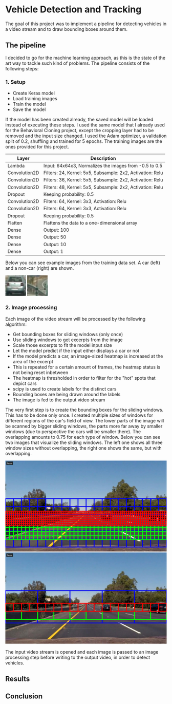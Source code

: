 # Vehicle Detection and Tracking
The goal of this project was to implement a pipeline for detecting vehicles in a video stream and to draw bounding boxes around them.

## The pipeline
I decided to go for the machine learning approach, as this is the state of the art way to tackle such kind of problems. The pipeline consists of the following steps:

### 1. Setup
- Create Keras model
- Load training images
- Train the model
- Save the model

If the model has been created already, the saved model will be loaded instead of executing these steps. I used the same model that I already used for the Behavioral Cloning project, except the cropping layer had to be removed and the input size changed. I used the Adam optimizer, a validation split of 0.2, shuffling and trained for 5 epochs. The training images are the ones provided for this project.

|Layer        |Description                                                |
| ----------- | --------------------------------------------------------- |
|Lambda       | Input: 64x64x3, Normalizes the images from -0.5 to 0.5    |
|Convolution2D| Filters: 24, Kernel: 5x5, Subsample: 2x2, Activation: Relu|
|Convolution2D| Filters: 36, Kernel: 5x5, Subsample: 2x2, Activation: Relu|
|Convolution2D| Filters: 48, Kernel: 5x5, Subsample: 2x2, Activation: Relu|
|Dropout      | Keeping probability: 0.5                                  |
|Convolution2D| Filters: 64, Kernel: 3x3, Activation: Relu                |
|Convolution2D| Filters: 64, Kernel: 3x3, Activation: Relu                |
|Dropout      | Keeping probability: 0.5                                  |
|Flatten      | Flattens the data to a one-dimensional array              |
|Dense        | Output: 100                                               |
|Dense        | Output: 50                                                |
|Dense        | Output: 10                                                |
|Dense        | Output: 1                                                 |

Below you can see example images from the training data set. A car (left) and a non-car (right) are shown.

![](OutputImages/car.jpg)
![](OutputImages/no_car.jpg)

### 2. Image processing
Each image of the video stream will be processed by the following algorithm:
- Get bounding boxes for sliding windows (only once)
- Use sliding windows to get excerpts from the image
- Scale those excerpts to fit the model input size
- Let the model predict if the input either displays a car or not
- If the model predicts a car, an image-sized heatmap is increased at the area of the excerpt
- This is repeated for a certain amount of frames, the heatmap status is not being reset inbetween
- The heatmap is thresholded in order to filter for the "hot" spots that depict cars
- scipy is used to create labels for the distinct cars
- Bounding boxes are being drawn around the labels
- The image is fed to the output video stream

The very first step is to create the bounding boxes for the sliding windows. This has to be done only once. I created multiple sizes of windows for different regions of the car's field of view. The lower parts of the image will be scanned by bigger sliding windows, the parts more far away by smaller windows (due to perspective the cars will be smaller there). The overlapping amounts to 0.75 for each type of window. Below you can see two images that visualize the sliding windows. The left one shows all three window sizes without overlapping, the right one shows the same, but with overlapping.

![](OutputImages/windows_overlap.jpg)
![](OutputImages/windows_no_overlap.jpg)

The input video stream is opened and each image is passed to an image processing step before writing to the output video, in order to detect vehicles. 

## Results

## Conclusion
